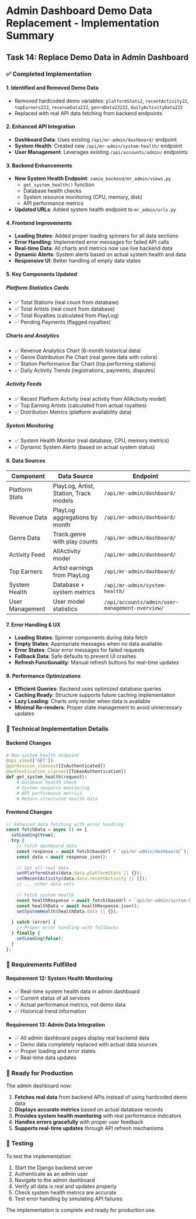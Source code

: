 # Admin Dashboard Demo Data Replacement - Implementation Summary

## Task 14: Replace Demo Data in Admin Dashboard

### ✅ Completed Implementation

#### 1. **Identified and Removed Demo Data**
- Removed hardcoded demo variables: `platformStats2`, `recentActivity22`, `topEarners222`, `revenueData222`, `genreData22222`, `dailyActivityData222`
- Replaced with real API data fetching from backend endpoints

#### 2. **Enhanced API Integration**
- **Dashboard Data**: Uses existing `/api/mr-admin/dashboard/` endpoint
- **System Health**: Created new `/api/mr-admin/system-health/` endpoint
- **User Management**: Leverages existing `/api/accounts/admin/` endpoints

#### 3. **Backend Enhancements**
- **New System Health Endpoint**: `zamio_backend/mr_admin/views.py`
  - `get_system_health()` function
  - Database health checks
  - System resource monitoring (CPU, memory, disk)
  - API performance metrics
- **Updated URLs**: Added system health endpoint to `mr_admin/urls.py`

#### 4. **Frontend Improvements**
- **Loading States**: Added proper loading spinners for all data sections
- **Error Handling**: Implemented error messages for failed API calls
- **Real-time Data**: All charts and metrics now use live backend data
- **Dynamic Alerts**: System alerts based on actual system health and data
- **Responsive UI**: Better handling of empty data states

#### 5. **Key Components Updated**

##### Platform Statistics Cards
- ✅ Total Stations (real count from database)
- ✅ Total Artists (real count from database) 
- ✅ Total Royalties (calculated from PlayLog)
- ✅ Pending Payments (flagged royalties)

##### Charts and Analytics
- ✅ Revenue Analytics Chart (6-month historical data)
- ✅ Genre Distribution Pie Chart (real genre data with colors)
- ✅ Station Performance Bar Chart (top performing stations)
- ✅ Daily Activity Trends (registrations, payments, disputes)

##### Activity Feeds
- ✅ Recent Platform Activity (real activity from AllActivity model)
- ✅ Top Earning Artists (calculated from actual royalties)
- ✅ Distribution Metrics (platform availability data)

##### System Monitoring
- ✅ System Health Monitor (real database, CPU, memory metrics)
- ✅ Dynamic System Alerts (based on actual system status)

#### 6. **Data Sources**

| Component | Data Source | Endpoint |
|-----------|-------------|----------|
| Platform Stats | PlayLog, Artist, Station, Track models | `/api/mr-admin/dashboard/` |
| Revenue Data | PlayLog aggregations by month | `/api/mr-admin/dashboard/` |
| Genre Data | Track.genre with play counts | `/api/mr-admin/dashboard/` |
| Activity Feed | AllActivity model | `/api/mr-admin/dashboard/` |
| Top Earners | Artist earnings from PlayLog | `/api/mr-admin/dashboard/` |
| System Health | Database + system metrics | `/api/mr-admin/system-health/` |
| User Management | User model statistics | `/api/accounts/admin/user-management-overview/` |

#### 7. **Error Handling & UX**
- **Loading States**: Spinner components during data fetch
- **Empty States**: Appropriate messages when no data available
- **Error States**: Clear error messages for failed requests
- **Fallback Data**: Safe defaults to prevent UI crashes
- **Refresh Functionality**: Manual refresh buttons for real-time updates

#### 8. **Performance Optimizations**
- **Efficient Queries**: Backend uses optimized database queries
- **Caching Ready**: Structure supports future caching implementation
- **Lazy Loading**: Charts only render when data is available
- **Minimal Re-renders**: Proper state management to avoid unnecessary updates

### 🔧 Technical Implementation Details

#### Backend Changes
```python
# New system health endpoint
@api_view(['GET'])
@permission_classes([IsAuthenticated])
@authentication_classes([TokenAuthentication])
def get_system_health(request):
    # Database health check
    # System resource monitoring
    # API performance metrics
    # Return structured health data
```

#### Frontend Changes
```typescript
// Enhanced data fetching with error handling
const fetchData = async () => {
  setLoading(true);
  try {
    // Fetch dashboard data
    const response = await fetch(baseUrl + `api/mr-admin/dashboard/`);
    const data = await response.json();
    
    // Set all real data
    setPlatformStats(data.data.platformStats || {});
    setRecentActivity(data.data.recentActivity || []);
    // ... other data sets
    
    // Fetch system health
    const healthResponse = await fetch(baseUrl + `api/mr-admin/system-health/`);
    const healthData = await healthResponse.json();
    setSystemHealth(healthData.data || {});
    
  } catch (error) {
    // Proper error handling with fallbacks
  } finally {
    setLoading(false);
  }
};
```

### 🎯 Requirements Fulfilled

#### Requirement 12: System Health Monitoring
- ✅ Real-time system health data in admin dashboard
- ✅ Current status of all services
- ✅ Actual performance metrics, not demo data
- ✅ Historical trend information

#### Requirement 13: Admin Data Integration
- ✅ All admin dashboard pages display real backend data
- ✅ Demo data completely replaced with actual data sources
- ✅ Proper loading and error states
- ✅ Real-time data updates

### 🚀 Ready for Production

The admin dashboard now:
1. **Fetches real data** from backend APIs instead of using hardcoded demo data
2. **Displays accurate metrics** based on actual database records
3. **Provides system health monitoring** with real performance indicators
4. **Handles errors gracefully** with proper user feedback
5. **Supports real-time updates** through API refresh mechanisms

### 🧪 Testing

To test the implementation:
1. Start the Django backend server
2. Authenticate as an admin user
3. Navigate to the admin dashboard
4. Verify all data is real and updates properly
5. Check system health metrics are accurate
6. Test error handling by simulating API failures

The implementation is complete and ready for production use.